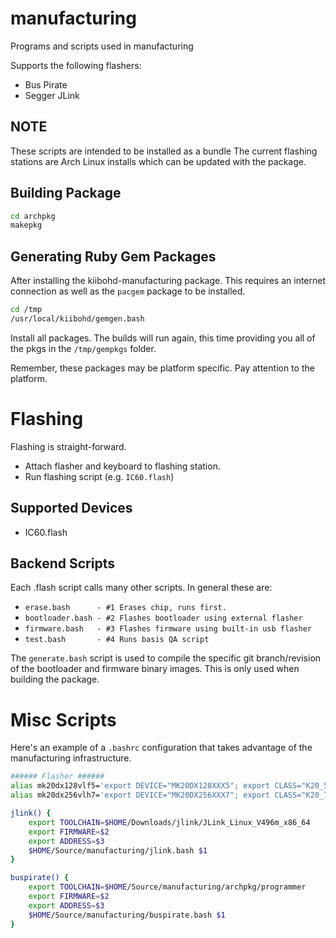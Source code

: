 # manufacturing
Programs and scripts used in manufacturing

Supports the following flashers:

* Bus Pirate
* Segger JLink


## NOTE

These scripts are intended to be installed as a bundle
The current flashing stations are Arch Linux installs which can be updated with the package.


## Building Package

```bash
cd archpkg
makepkg
```

## Generating Ruby Gem Packages

After installing the kiibohd-manufacturing package.
This requires an internet connection as well as the `pacgem` package to be installed.

```bash
cd /tmp
/usr/local/kiibohd/gemgen.bash
```

Install all packages.
The builds will run again, this time providing you all of the pkgs in the `/tmp/gempkgs` folder.

Remember, these packages may be platform specific. Pay attention to the platform.



# Flashing

Flashing is straight-forward.

* Attach flasher and keyboard to flashing station.
* Run flashing script (e.g. `IC60.flash`)


## Supported Devices

* IC60.flash


## Backend Scripts

Each .flash script calls many other scripts.
In general these are:

* `erase.bash      - #1 Erases chip, runs first.`
* `bootloader.bash - #2 Flashes bootloader using external flasher`
* `firmware.bash   - #3 Flashes firmware using built-in usb flasher`
* `test.bash       - #4 Runs basis QA script`

The `generate.bash` script is used to compile the specific git branch/revision of the bootloader and firmware binary images. This is only used when building the package.


# Misc Scripts

Here's an example of a `.bashrc` configuration that takes advantage of the manufacturing infrastructure.

```bash
###### Flasher ######
alias mk20dx128vlf5='export DEVICE="MK20DX128XXX5"; export CLASS="K20_50"'
alias mk20dx256vlh7='export DEVICE="MK20DX256XXX7"; export CLASS="K20_72"'

jlink() {
	export TOOLCHAIN=$HOME/Downloads/jlink/JLink_Linux_V496m_x86_64
	export FIRMWARE=$2
	export ADDRESS=$3
	$HOME/Source/manufacturing/jlink.bash $1
}

buspirate() {
	export TOOLCHAIN=$HOME/Source/manufacturing/archpkg/programmer
	export FIRMWARE=$2
	export ADDRESS=$3
	$HOME/Source/manufacturing/buspirate.bash $1
}
```

